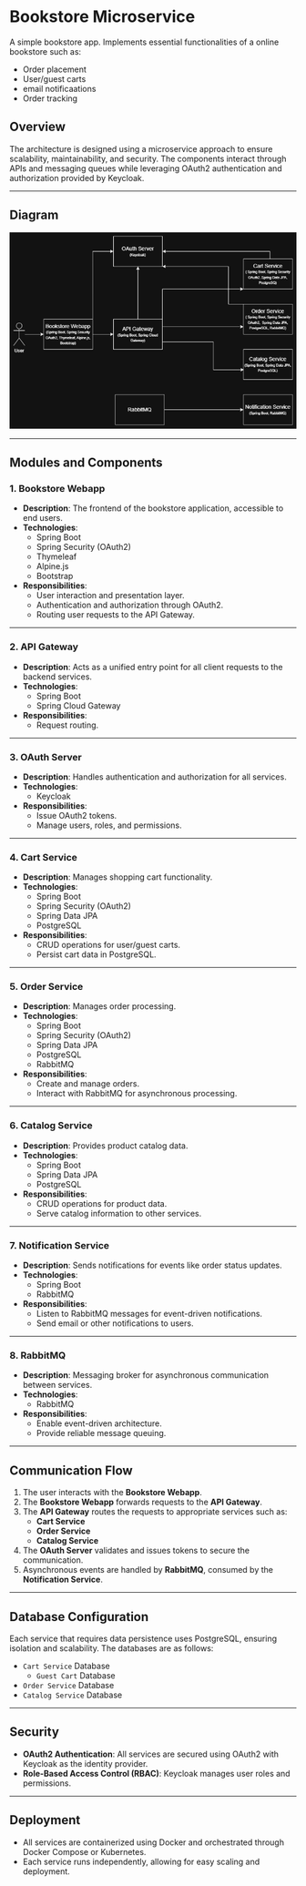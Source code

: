 # Bookstore Microservice 

A simple bookstore app. Implements essential functionalities of a online bookstore such as:

- Order placement
- User/guest carts 
- email notificaations
- Order tracking

## Overview

The architecture is designed using a microservice approach to ensure scalability, maintainability, and security. The components interact through APIs and messaging queues while leveraging OAuth2 authentication and authorization provided by Keycloak.

---

## Diagram

![Architecture Diagram](./images/bookstoreArchitecture.png)

---

## Modules and Components

### 1. **Bookstore Webapp**
- **Description**: The frontend of the bookstore application, accessible to end users.
- **Technologies**: 
  - Spring Boot
  - Spring Security (OAuth2)
  - Thymeleaf
  - Alpine.js
  - Bootstrap
- **Responsibilities**:
  - User interaction and presentation layer.
  - Authentication and authorization through OAuth2.
  - Routing user requests to the API Gateway.

---

### 2. **API Gateway**
- **Description**: Acts as a unified entry point for all client requests to the backend services.
- **Technologies**:
  - Spring Boot
  - Spring Cloud Gateway
- **Responsibilities**:
  - Request routing.

---

### 3. **OAuth Server**
- **Description**: Handles authentication and authorization for all services.
- **Technologies**:
  - Keycloak
- **Responsibilities**:
  - Issue OAuth2 tokens.
  - Manage users, roles, and permissions.

---

### 4. **Cart Service**
- **Description**: Manages shopping cart functionality.
- **Technologies**:
  - Spring Boot
  - Spring Security (OAuth2)
  - Spring Data JPA
  - PostgreSQL
- **Responsibilities**:
  - CRUD operations for user/guest carts.
  - Persist cart data in PostgreSQL.

---

### 5. **Order Service**
- **Description**: Manages order processing.
- **Technologies**:
  - Spring Boot
  - Spring Security (OAuth2)
  - Spring Data JPA
  - PostgreSQL
  - RabbitMQ
- **Responsibilities**:
  - Create and manage orders.
  - Interact with RabbitMQ for asynchronous processing.

---

### 6. **Catalog Service**
- **Description**: Provides product catalog data.
- **Technologies**:
  - Spring Boot
  - Spring Data JPA
  - PostgreSQL
- **Responsibilities**:
  - CRUD operations for product data.
  - Serve catalog information to other services.

---

### 7. **Notification Service**
- **Description**: Sends notifications for events like order status updates.
- **Technologies**:
  - Spring Boot
  - RabbitMQ
- **Responsibilities**:
  - Listen to RabbitMQ messages for event-driven notifications.
  - Send email or other notifications to users.

---

### 8. **RabbitMQ**
- **Description**: Messaging broker for asynchronous communication between services.
- **Technologies**:
  - RabbitMQ
- **Responsibilities**:
  - Enable event-driven architecture.
  - Provide reliable message queuing.

---

## Communication Flow

1. The user interacts with the **Bookstore Webapp**.
2. The **Bookstore Webapp** forwards requests to the **API Gateway**.
3. The **API Gateway** routes the requests to appropriate services such as:
   - **Cart Service**
   - **Order Service**
   - **Catalog Service**
4. The **OAuth Server** validates and issues tokens to secure the communication.
5. Asynchronous events are handled by **RabbitMQ**, consumed by the **Notification Service**.

---

## Database Configuration

Each service that requires data persistence uses PostgreSQL, ensuring isolation and scalability. The databases are as follows:
- `Cart Service` Database
    - `Guest Cart` Database
- `Order Service` Database
- `Catalog Service` Database

---

## Security

- **OAuth2 Authentication**: All services are secured using OAuth2 with Keycloak as the identity provider.
- **Role-Based Access Control (RBAC)**: Keycloak manages user roles and permissions.

---

## Deployment

- All services are containerized using Docker and orchestrated through Docker Compose or Kubernetes.
- Each service runs independently, allowing for easy scaling and deployment.

